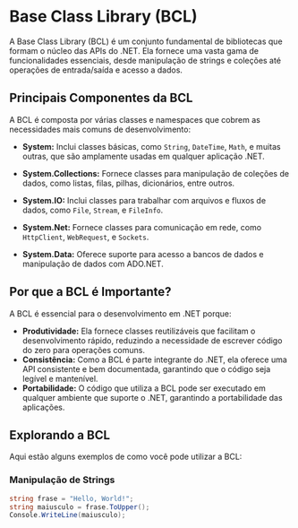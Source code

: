 # Base Class Library (BCL)

A Base Class Library (BCL) é um conjunto fundamental de bibliotecas que formam o núcleo das APIs do .NET. Ela fornece uma vasta gama de funcionalidades essenciais, desde manipulação de strings e coleções até operações de entrada/saída e acesso a dados.

## Principais Componentes da BCL

A BCL é composta por várias classes e namespaces que cobrem as necessidades mais comuns de desenvolvimento:

- **System:** Inclui classes básicas, como `String`, `DateTime`, `Math`, e muitas outras, que são amplamente usadas em qualquer aplicação .NET.
  
- **System.Collections:** Fornece classes para manipulação de coleções de dados, como listas, filas, pilhas, dicionários, entre outros.

- **System.IO:** Inclui classes para trabalhar com arquivos e fluxos de dados, como `File`, `Stream`, e `FileInfo`.

- **System.Net:** Fornece classes para comunicação em rede, como `HttpClient`, `WebRequest`, e `Sockets`.

- **System.Data:** Oferece suporte para acesso a bancos de dados e manipulação de dados com ADO.NET.

## Por que a BCL é Importante?

A BCL é essencial para o desenvolvimento em .NET porque:

- **Produtividade:** Ela fornece classes reutilizáveis que facilitam o desenvolvimento rápido, reduzindo a necessidade de escrever código do zero para operações comuns.
- **Consistência:** Como a BCL é parte integrante do .NET, ela oferece uma API consistente e bem documentada, garantindo que o código seja legível e mantenível.
- **Portabilidade:** O código que utiliza a BCL pode ser executado em qualquer ambiente que suporte o .NET, garantindo a portabilidade das aplicações.

## Explorando a BCL

Aqui estão alguns exemplos de como você pode utilizar a BCL:

### Manipulação de Strings

```csharp
string frase = "Hello, World!";
string maiusculo = frase.ToUpper();
Console.WriteLine(maiusculo);
